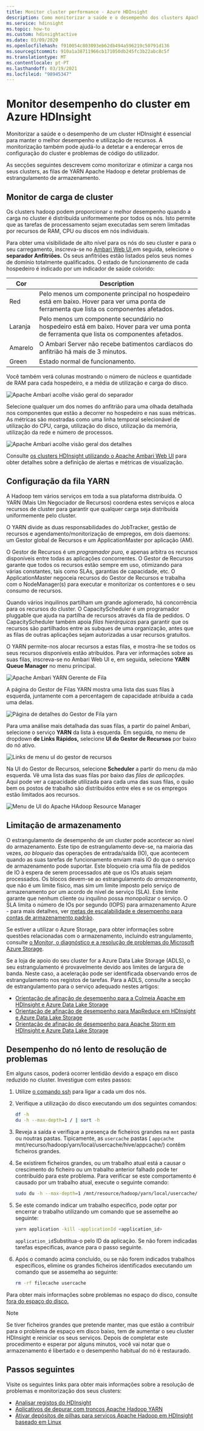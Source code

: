 ```yaml
---
title: Monitor cluster performance - Azure HDInsight
description: Como monitorizar a saúde e o desempenho dos clusters Apache Hadoop em Azure HDInsight.
ms.service: hdinsight
ms.topic: how-to
ms.custom: hdinsightactive
ms.date: 03/09/2020
ms.openlocfilehash: f910054c803093eb62db494a596219c50791d136
ms.sourcegitcommit: 910a1a38711966cb171050db245fc3b22abc8c5f
ms.translationtype: MT
ms.contentlocale: pt-PT
ms.lasthandoff: 03/19/2021
ms.locfileid: "98945347"
---
```

# <a name="monitor-cluster-performance-in-azure-hdinsight"></a>Monitor desempenho do cluster em Azure HDInsight

Monitorizar a saúde e o desempenho de um cluster HDInsight é essencial para manter o melhor desempenho e utilização de recursos. A monitorização também pode ajudá-lo a detetar e a endereçar erros de configuração do cluster e problemas de código do utilizador.

As secções seguintes descrevem como monitorizar e otimizar a carga nos seus clusters, as filas de YARN Apache Hadoop e detetar problemas de estrangulamento de armazenamento.

## <a name="monitor-cluster-load"></a>Monitor de carga de cluster

Os clusters hadoop podem proporcionar o melhor desempenho quando a carga no cluster é distribuída uniformemente por todos os nós. Isto permite que as tarefas de processamento sejam executadas sem serem limitadas por recursos de RAM, CPU ou discos em nós individuais.

Para obter uma visibilidade de alto nível para os nós do seu cluster e para o seu carregamento, inscreva-se no [Ambari Web UI,](hdinsight-hadoop-manage-ambari.md)em seguida, selecione o **separador Anfitriões.** Os seus anfitriões estão listados pelos seus nomes de domínio totalmente qualificados. O estado de funcionamento de cada hospedeiro é indicado por um indicador de saúde colorido:

| Cor | Description |
| --- | --- |
| Red | Pelo menos um componente principal no hospedeiro está em baixo. Hover para ver uma ponta de ferramenta que lista os componentes afetados. |
| Laranja | Pelo menos um componente secundário no hospedeiro está em baixo. Hover para ver uma ponta de ferramenta que lista os componentes afetados. |
| Amarelo | O Ambari Server não recebe batimentos cardíacos do anfitrião há mais de 3 minutos. |
| Green | Estado normal de funcionamento. |

Você também verá colunas mostrando o número de núcleos e quantidade de RAM para cada hospedeiro, e a média de utilização e carga do disco.

![Apache Ambari acolhe visão geral do separador](./media/hdinsight-key-scenarios-to-monitor/apache-ambari-hosts-tab.png)

Selecione qualquer um dos nomes do anfitrião para uma olhada detalhada nos componentes que estão a decorrer no hospedeiro e nas suas métricas. As métricas são mostradas como uma linha temporal selecionável de utilização do CPU, carga, utilização do disco, utilização da memória, utilização da rede e número de processos.

![Apache Ambari acolhe visão geral dos detalhes](./media/hdinsight-key-scenarios-to-monitor/apache-ambari-host-details.png)

Consulte [os clusters HDInsight utilizando o Apache Ambari Web UI](hdinsight-hadoop-manage-ambari.md) para obter detalhes sobre a definição de alertas e métricas de visualização.

## <a name="yarn-queue-configuration"></a>Configuração da fila YARN

A Hadoop tem vários serviços em toda a sua plataforma distribuída. O YARN (Mais Um Negociador de Recursos) coordena estes serviços e aloca recursos de cluster para garantir que qualquer carga seja distribuída uniformemente pelo cluster.

O YARN divide as duas responsabilidades do JobTracker, gestão de recursos e agendamento/monitorização de empregos, em dois daemons: um Gestor global de Recursos e um ApplicationMaster por aplicação (AM).

O Gestor de Recursos é um *programador puro,* e apenas arbitra os recursos disponíveis entre todas as aplicações concorrentes. O Gestor de Recursos garante que todos os recursos estão sempre em uso, otimizando para várias constantes, tais como SLAs, garantias de capacidade, etc. O ApplicationMaster negoceia recursos do Gestor de Recursos e trabalha com o NodeManager(s) para executar e monitorizar os contentores e o seu consumo de recursos.

Quando vários inquilinos partilham um grande aglomerado, há concorrência para os recursos do cluster. O CapacityScheduler é um programador pluggable que ajuda na partilha de recursos através da fila de pedidos. O CapacityScheduler também apoia *filas hierárquicas* para garantir que os recursos são partilhados entre as subques de uma organização, antes que as filas de outras aplicações sejam autorizadas a usar recursos gratuitos.

O YARN permite-nos alocar recursos a estas filas, e mostra-lhe se todos os seus recursos disponíveis estão atribuídos. Para ver informações sobre as suas filas, inscreva-se no Ambari Web UI e, em seguida, selecione **YARN Queue Manager** no menu principal.

![Apache Ambari YARN Gerente de Fila](./media/hdinsight-key-scenarios-to-monitor/apache-yarn-queue-manager.png)

A página do Gestor de Filas YARN mostra uma lista das suas filas à esquerda, juntamente com a percentagem de capacidade atribuída a cada uma delas.

![Página de detalhes do Gestor de Fila yarn](./media/hdinsight-key-scenarios-to-monitor/yarn-queue-manager-details.png)

Para uma análise mais detalhada das suas filas, a partir do painel Ambari, selecione o serviço **YARN** da lista à esquerda. Em seguida, no menu de dropdown **de Links Rápidos,** selecione **UI do Gestor de Recursos** por baixo do nó ativo.

![Links de menu uI do gestor de recursos](./media/hdinsight-key-scenarios-to-monitor/resource-manager-ui-menu-link.png)

Na UI do Gestor de Recursos, selecione **Scheduler** a partir do menu da mão esquerda. Vê uma lista das suas filas por baixo das *filas de aplicações.* Aqui pode ver a capacidade utilizada para cada uma das suas filas, o quão bem os postos de trabalho são distribuídos entre eles e se os empregos estão limitados aos recursos.

![Menu de UI do Apache HAdoop Resource Manager](./media/hdinsight-key-scenarios-to-monitor/resource-manager-ui-menu.png)

## <a name="storage-throttling"></a>Limitação de armazenamento

O estrangulamento de desempenho de um cluster pode acontecer ao nível do armazenamento. Este tipo de estrangulamento deve-se, na maioria das vezes, *ao bloqueio* das operações de entrada/saída (IO), que acontecem quando as suas tarefas de funcionamento enviam mais IO do que o serviço de armazenamento pode suportar. Este bloqueio cria uma fila de pedidos de IO à espera de serem processados até que os IOs atuais sejam processados. Os blocos devem-se ao estrangulamento do *armazenamento*, que não é um limite físico, mas sim um limite imposto pelo serviço de armazenamento por um acordo de nível de serviço (SLA). Este limite garante que nenhum cliente ou inquilino possa monopolizar o serviço. O SLA limita o número de IOs por segundo (IOPS) para armazenamento Azure - para mais detalhes, ver [metas de escalabilidade e desempenho para contas de armazenamento padrão](../storage/common/scalability-targets-standard-account.md).

Se estiver a utilizar o Azure Storage, para obter informações sobre questões relacionadas com o armazenamento, incluindo estrangulamento, consulte [o Monitor, o diagnóstico e a resolução de problemas do Microsoft Azure Storage](../storage/common/storage-monitoring-diagnosing-troubleshooting.md).

Se a loja de apoio do seu cluster for a Azure Data Lake Storage (ADLS), o seu estrangulamento é provavelmente devido aos limites de largura de banda. Neste caso, a aceleração pode ser identificada observando erros de estrangulamento nos registos de tarefas. Para a ADLS, consulte a secção de estrangulamento para o serviço adequado nestes artigos:

* [Orientação de afinação de desempenho para a Colmeia Apache em HDInsight e Azure Data Lake Storage](../data-lake-store/data-lake-store-performance-tuning-hive.md)
* [Orientação de afinação de desempenho para MapReduce em HDInsight e Azure Data Lake Storage](../data-lake-store/data-lake-store-performance-tuning-mapreduce.md)
* [Orientação de afinação de desempenho para Apache Storm em HDInsight e Azure Data Lake Storage](../data-lake-store/data-lake-store-performance-tuning-storm.md)

## <a name="troubleshoot-sluggish-node-performance"></a>Desempenho do nó lento de resolução de problemas

Em alguns casos, poderá ocorrer lentidão devido a espaço em disco reduzido no cluster. Investigue com estes passos:

1. Utilize [o comando ssh](./hdinsight-hadoop-linux-use-ssh-unix.md) para ligar a cada um dos nós.

1. Verifique a utilização do disco executando um dos seguintes comandos:

    ```bash
    df -h
    du -h --max-depth=1 / | sort -h
    ```

1. Reveja a saída e verifique a presença de ficheiros grandes na `mnt` pasta ou noutras pastas. Tipicamente, as `usercache` pastas ( `appcache` mnt/recurso/hadoop/yarn/local/usercache/hive/appcache/) contêm ficheiros grandes.

1. Se existirem ficheiros grandes, ou um trabalho atual está a causar o crescimento do ficheiro ou um trabalho anterior falhado pode ter contribuído para este problema. Para verificar se este comportamento é causado por um trabalho atual, execute o seguinte comando: 

    ```bash
    sudo du -h --max-depth=1 /mnt/resource/hadoop/yarn/local/usercache/hive/appcache/
    ```

1. Se este comando indicar um trabalho específico, pode optar por encerrar o trabalho utilizando um comando que se assemelhe ao seguinte:

    ```bash
    yarn application -kill -applicationId <application_id>
    ```

    `application_id`Substitua-o pelo ID da aplicação. Se não forem indicadas tarefas especificas, avance para o passo seguinte.

1. Após o comando acima concluído, ou se não forem indicados trabalhos específicos, elimine os grandes ficheiros identificados executando um comando que se assemelha ao seguinte:

    ```bash
    rm -rf filecache usercache
    ```

Para obter mais informações sobre problemas no espaço do disco, consulte [fora do espaço do disco.](./hadoop/hdinsight-troubleshoot-out-disk-space.md)

> [!NOTE]  
> Se tiver ficheiros grandes que pretende manter, mas que estão a contribuir para o problema de espaço em disco baixo, tem de aumentar o seu cluster HDInsight e reiniciar os seus serviços. Depois de completar este procedimento e esperar por alguns minutos, você vai notar que o armazenamento é libertado e o desempenho habitual do nó é restaurado.

## <a name="next-steps"></a>Passos seguintes

Visite os seguintes links para obter mais informações sobre a resolução de problemas e monitorização dos seus clusters:

* [Analisar registos do HDInsight](./hdinsight-troubleshoot-guide.md)
* [Aplicativos de depurar com troncos Apache Hadoop YARN](hdinsight-hadoop-access-yarn-app-logs-linux.md)
* [Ativar depósitos de pilhas para serviços Apache Hadoop em HDInsight baseado em Linux](hdinsight-hadoop-collect-debug-heap-dump-linux.md)
